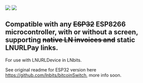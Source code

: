 
<img style="max-width:100%;" src="https://user-images.githubusercontent.com/33088785/166832680-600ed270-cbc9-4749-82f1-c1853b242329.png">

<img style="max-width:100%;" src="https://user-images.githubusercontent.com/33088785/166829474-a28ca2b7-dd3e-46d4-89d3-8a10bf1d3fad.png">

## Compatible with any <s>ESP32</s> ESP8266 microcontroller, with or without a screen, supporting <s>native LN invoices and</s> static LNURLPay links.

For use with LNURLDevice in LNbits.

See original readme for ESP32 version here https://github.com/lnbits/bitcoinSwitch, more info soon.
